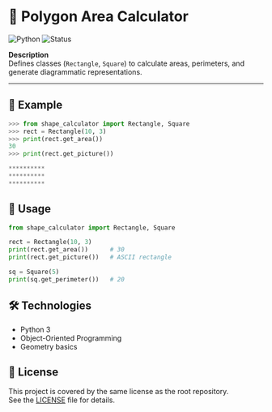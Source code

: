 # 🔺 Polygon Area Calculator

![Python](https://img.shields.io/badge/Python-3-blue?logo=python&logoColor=white)
![Status](https://img.shields.io/badge/Progress-In%20progress-orange)

**Description**  
Defines classes (`Rectangle`, `Square`) to calculate areas, perimeters, and generate diagrammatic representations.

---

## 📂 Example

```python
>>> from shape_calculator import Rectangle, Square
>>> rect = Rectangle(10, 3)
>>> print(rect.get_area())
30
>>> print(rect.get_picture())

**********
**********
**********
```  

## 🚀 Usage
```python
from shape_calculator import Rectangle, Square

rect = Rectangle(10, 3)
print(rect.get_area())      # 30
print(rect.get_picture())   # ASCII rectangle

sq = Square(5)
print(sq.get_perimeter())   # 20
```  

## 🛠️ Technologies
- Python 3
- Object-Oriented Programming
- Geometry basics  

## 📄 License
  This project is covered by the same license as the root repository.  
  See the [LICENSE](../LICENSE) file for details.
